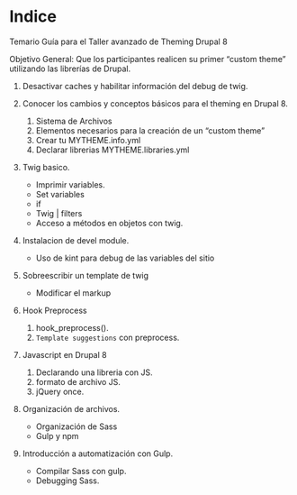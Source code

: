 # Indice

Temario Guía para el Taller avanzado de Theming Drupal 8

Objetivo General: Que los participantes realicen su primer “custom theme” utilizando las librerías de Drupal.

1. Desactivar caches y habilitar información del debug de twig.

2. Conocer los cambios y conceptos básicos para el theming en Drupal 8.
	1. Sistema de Archivos
	2. Elementos necesarios para la creación de un “custom theme”
	3. Crear tu MYTHEME.info.yml
	4. Declarar librerias MYTHEME.libraries.yml

3. Twig basico.
	- Imprimir variables.
	- Set variables
	- if
	- Twig | filters
	- Acceso a métodos en objetos con twig.

4. Instalacion de devel module.
	- Uso de kint para debug de las variables del sitio

5. Sobreescribir un template de twig
	- Modificar el markup

6. Hook Preprocess
 	1. hook_preprocess().
	2. `Template suggestions` con preprocess.

7. Javascript en Drupal 8
	1. Declarando una libreria con JS.
	2. formato de archivo JS.
	3. jQuery once.

8. Organización de archivos.
	- Organización de Sass
	- Gulp y npm

9. Introducción a automatización con Gulp.
	- Compilar Sass con gulp.
	- Debugging Sass.
